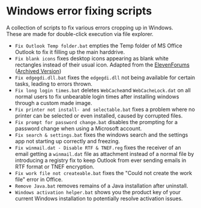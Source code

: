# Windows error fixing scripts
A collection of scripts to fix various errors cropping up in Windows.\
These are made for double-click execution via file explorer.

* `Fix Outlook Temp folder.bat` empties the Temp folder of MS Office Outlook to fix it filling up the main harddrive.
* `Fix blank icons` fixes desktop icons appearing as blank white rectangles instead of their usual icon. Adapted from the [ElevenForums](https://www.elevenforum.com/t/rebuild-icon-cache-in-windows-11.2049/) ([Archived Version](https://web.archive.org/web/20211017173532/https://www.elevenforum.com/t/rebuild-icon-cache-in-windows-11.2049/))
* `Fix edgegdi.dll.bat` fixes the `edgegdi.dll` not being available for certain tasks, leading to errors thrown.
* `Fix long login times.bat` deletes `WebCache`and `WebCacheLock.dat` on all normal users to fix unbearable login times after installing windows through a custom made image.
* `Fix printer not install- and selectable.bat` fixes a problem where no printer can be selected or even installed, caused by corrupted files.
* `Fix prompt for password change.bat` disables the prompting for a password change when using a Microsoft account.
* `Fix search & settings.bat` fixes the windows search and the settings app not starting up correctly and freezing.
* `Fix winmail.dat - Disable RTF & TNEF.reg` fixes the receiver of an email getting a `winmail.dat` file as attachment instead of a normal file by introducing a registry fix to keep Outlook from ever sending emails in RTF format or TNEF encryption.
* `Fix work file not createable.bat` fixes the "Could not create the work file" error in Office.
* `Remove Java.bat` removes remains of a Java installation after uninstall.
* `Windows activation helper.bat` shows you the product key of your current Windows installation to potentially resolve activation issues.